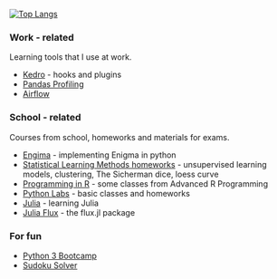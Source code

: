 [![Top Langs](https://github-readme-stats.vercel.app/api/top-langs/?username=sarawaniolka&count_private=true&show_icons=true&hide=html,jupyter%20notebook)](https://github.com/sarawaniolka/github-readme-stats)

### Work - related
Learning tools that I use at work.
- [Kedro](https://github.com/sarawaniolka/Kedro) - hooks and plugins
- [Pandas Profiling](https://github.com/sarawaniolka/pandas_profiling)
- [Airflow](https://github.com/sarawaniolka/Airflow-Intro)

### School - related
Courses from school, homeworks and materials for exams.
- [Engima](https://github.com/sarawaniolka/Enigma-implementation) - implementing Enigma in python
- [Statistical Learning Methods homeworks](https://github.com/sarawaniolka/SLM-HW) - unsupervised learning models, clustering, The Sicherman dice, loess curve
- [Programming in R](https://github.com/sarawaniolka/Advanced_R) - some classes from Advanced R Programming
- [Python Labs](https://github.com/sarawaniolka/PYTHON_LABS) - basic classes and homeworks
- [Julia](https://github.com/sarawaniolka/Julia-Intro) - learning Julia
- [Julia Flux](https://github.com/sarawaniolka/Julia-Flux) - the flux.jl package


### For fun
- [Python 3 Bootcamp](https://github.com/sarawaniolka/Python_Training)
- [Sudoku Solver](https://github.com/sarawaniolka/Sudoku_Solver)
